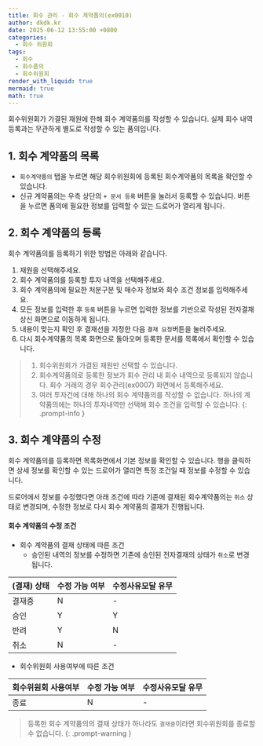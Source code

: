 ```yaml
---
title: 회수 관리 - 회수 계약품의(ex0010)
author: dkdk.kr
date: 2025-06-12 13:55:00 +0800
categories:
  - 회수 위원회
tags:
  - 회수
  - 회수품의
  - 회수위원회
render_with_liquid: true
mermaid: true
math: true
---
```

회수위원회가 가결된 재원에 한해 회수 계약품의를 작성할 수 있습니다. 실제 회수 내역 등록과는 무관하게 별도로 작성할 수 있는 품의입니다. 

## 1. 회수 계약품의 목록
- `회수계약품의` 탭을 누르면 해당 회수위원회에 등록된 회수계약품의 목록을 확인할 수 있습니다. 
- 신규 계약품의는 우측 상단의 `+ 문서 등록` 버튼을 눌러서 등록할 수 있습니다. 버튼을 누르면 품의에 필요한 정보를 입력할 수 있는 드로어가 열리게 됩니다.

## 2. 회수 계약품의 등록
회수 계약품의를 등록하기 위한 방법은 아래와 같습니다. 
1. 재원을 선택해주세요. 
2. 회수 계약품의를 등록할 투자 내역을 선택해주세요.
3. 회수 계약품의에 필요한 처분구분 및 매수자 정보와 회수 조건 정보를 입력해주세요. 
4. 모든 정보를 입력한 후 `등록` 버튼을 누르면 입력한 정보를 기반으로 작성된 전자결재 상신 화면으로 이동하게 됩니다. 
5. 내용이 맞는지 확인 후 결재선을 지정한 다음 `결재 요청`버튼을 눌러주세요.
6. 다시 회수계약품의 목록 화면으로 돌아오며 등록한 문서를 목록에서 확인할 수 있습니다. 

> 1. 회수위원회가 가결된 재원만 선택할 수 있습니다.
> 2. 회수계약품의로 등록한 정보가 회수 관리 내 회수 내역으로 등록되지 않습니다. 회수 거래의 경우 회수관리(ex0007) 화면에서 등록해주세요.
> 3. 여러 투자건에 대해 하나의 회수 계약품의를 작성할 수 없습니다. 하나의 계약품의에는 하나의 투자내역만 선택해 회수 조건을 입력할 수 있습니다. 
{: .prompt-info }

## 3. 회수 계약품의 수정
회수 계약품의를 등록하면 목록화면에서 기본 정보를 확인할 수 있습니다. 행을 클릭하면 상세 정보를 확인할 수 있는 드로어가 열리면 특정 조건일 때 정보를 수정할 수 있습니다. 

드로어에서 정보를 수정했다면 아래 조건에 따라 기존에 결재된 회수계약품의는 `취소` 상태로 변경되며, 수정한 정보로 다시 회수 계약품의 결재가 진행됩니다. 

#### 회수 계약품의 수정 조건

- 회수 계약품의 결재 상태에 따른 조건
	- 승인된 내역의 정보를 수정하면 기존에 승인된 전자결재의 상태가 `취소`로 변경됩니다.

| (결재) 상태 | 수정 가능 여부 | 수정사유모달 유무 |
| ------- | -------- | --------- |
| 결재중     | N        | -         |
| 승인      | Y        | Y         |
| 반려      | Y        | N         |
| 취소      | N        | -         |

- 회수위원회 사용여부에 따른 조건

| 회수위원회 사용여부 | 수정 가능 여부 | 수정사유모달 유무 |
| ---------- | -------- | --------- |
| 종료         | N        | -         |

> 등록한 회수 계약품의의 결재 상태가 하나라도 `결재중`이라면 회수위원회를 종료할 수 없습니다.
{: .prompt-warning }




